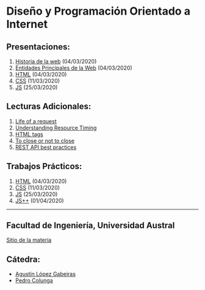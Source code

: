 # Diseño y Programación Orientado a Internet

## Presentaciones:

1. [Historia de la web](history) (04/03/2020)
2. [Entidades Principales de la Web](entities) (04/03/2020)
3. [HTML](html) (04/03/2020)
4. [CSS](styles) (11/03/2020)
5. [JS](js) (25/03/2020)
<!--6. [Structured Data](structured-data) (06/04/2018)-->

## Lecturas Adicionales:

1. [Life of a request](http://igoro.com/archive/what-really-happens-when-you-navigate-to-a-url) 
2. [Understanding Resource Timing](https://developers.google.com/web/tools/chrome-devtools/network-performance/understanding-resource-timing)
2. [HTML tags](http://www.w3schools.com/tags)
3. [To close or not to close](http://www.colorglare.com/2014/02/03/to-close-or-not-to-close.html)
4. [REST API best practices](https://www.merixstudio.com/blog/best-practices-rest-api-development/)

## Trabajos Prácticos:

1. [HTML](practice/html) (04/03/2020)
2. [CSS](practice/styles) (11/03/2020)
3. [JS](practice/js) (25/03/2020)
4. [JS++](practice/js++) (01/04/2020)
<!--4. [Scrapping](practice/scrapping) (06/04/2018)-->
<!--5. [RestApi](practice/restapi) (13/04/2018)-->
<!--6. [Visualization](practice/visualization) (skip)-->
<!--7. [Serverless](practice/serverless) (20/04/2018)-->
<!--8. [Batalla Naval](practice/papoy) (04/05/2018)-->


<!--## Presentaciones-->

<!--
1. Webpack & babel
3. Styling exteroids: less, sass, scss. Frameworks: Pure, Bootstrap, Bulma
4. Rendering: ReactJs, Angular 2, Polymer
5. Unit testing with Jest
6. E2E testing with Webdriver/Selenium
7. Benchmarking: tools and best practices
8. Rxjs
9. Play, Nodejs+Express, AkkaHttp
-->

---

## Facultad de Ingeniería, Universidad Austral

[Sitio de la materia](http://facultaddeingenieria.github.io/dpoi)

## Cátedra:

* [Agustín López Gabeiras](//github.com/agustinlg)
* [Pedro Colunga](//github.com/pcolunga)
